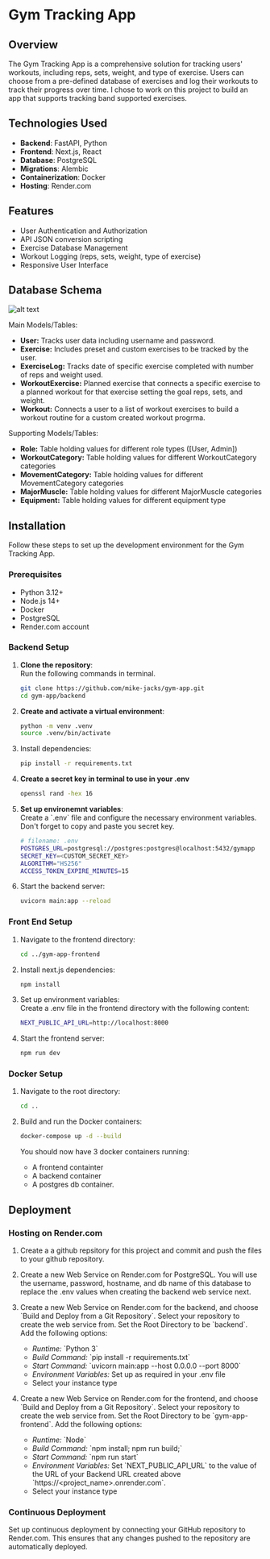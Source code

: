 # Gym Tracking App

## Overview

The Gym Tracking App is a comprehensive solution for tracking users' workouts, including reps, sets, weight, and type of exercise. Users can choose from a pre-defined database of exercises and log their workouts to track their progress over time. I chose to work on this project to build an app that supports tracking band supported exercises.

## Technologies Used

- **Backend**: FastAPI, Python
- **Frontend**: Next.js, React
- **Database**: PostgreSQL
- **Migrations**: Alembic
- **Containerization**: Docker
- **Hosting**: Render.com

## Features

- User Authentication and Authorization
- API JSON conversion scripting
- Exercise Database Management
- Workout Logging (reps, sets, weight, type of exercise)
- Responsive User Interface

## Database Schema

![alt text](<docs/images/Screenshot 2024-05-15 at 8.14.45 PM.png>)

Main Models/Tables:

- **User:** Tracks user data including username and password.
- **Exercise:** Includes preset and custom exercises to be tracked by the user.
- **ExerciseLog:** Tracks date of specific exercise completed with number of reps and weight used.
- **WorkoutExercise:** Planned exercise that connects a specific exercise to a planned workout for that exercise setting the goal reps, sets, and weight.
- **Workout:** Connects a user to a list of workout exercises to build a workout routine for a custom created workout progrma.

Supporting Models/Tables:

- **Role:** Table holding values for different role types ([User, Admin])
- **WorkoutCategory:** Table holding values for different WorkoutCategory categories
- **MovementCategory:** Table holding values for different MovementCategory categories
- **MajorMuscle:** Table holding values for different MajorMuscle categories
- **Equipment:** Table holding values for different equipment type

## Installation

Follow these steps to set up the development environment for the Gym Tracking App.

### Prerequisites

- Python 3.12+
- Node.js 14+
- Docker
- PostgreSQL
- Render.com account

### Backend Setup

1. **Clone the repository**:  
   Run the following commands in terminal.
   ```sh
   git clone https://github.com/mike-jacks/gym-app.git
   cd gym-app/backend
   ```
2. **Create and activate a virtual environment**:
   ```sh
   python -m venv .venv
   source .venv/bin/activate
   ```
3. Install dependencies:

   ```sh
   pip install -r requirements.txt
   ```

4. **Create a secret key in terminal to use in your .env**

   ```sh
   openssl rand -hex 16
   ```

5. **Set up environemnt variables**:  
   Create a \`.env\` file and configure the necessary environment variables. Don't forget to copy and paste you secret key.

   ```sh
   # filename: .env
   POSTGRES_URL=postgresql://postgres:postgres@localhost:5432/gymapp
   SECRET_KEY=<CUSTOM_SECRET_KEY>
   ALGORITHM="HS256"
   ACCESS_TOKEN_EXPIRE_MINUTES=15
   ```

6. Start the backend server:
   ```sh
   uvicorn main:app --reload
   ```

### Front End Setup

1. Navigate to the frontend directory:

   ```sh
   cd ../gym-app-frontend
   ```

2. Install next.js dependencies:
   ```sh
   npm install
   ```
3. Set up environment variables:  
   Create a .env file in the frontend directory with the following content:
   ```sh
   NEXT_PUBLIC_API_URL=http://localhost:8000
   ```
4. Start the frontend server:
   ```sh
   npm run dev
   ```

### Docker Setup

1. Navigate to the root directory:

   ```sh
   cd ..
   ```

2. Build and run the Docker containers:
   ```sh
   docker-compose up -d --build
   ```
   You should now have 3 docker containers running:
   - A frontend containter
   - A backend container
   - A postgres db container.

## Deployment

### Hosting on Render.com

1. Create a a github repsitory for this project and commit and push the files to your github repository.
2. Create a new Web Service on Render.com for PostgreSQL. You will use the username, password, hostname, and db name of this database to replace the .env values when creating the backend web service next.
3. Create a new Web Service on Render.com for the backend, and choose \`Build and Deploy from a Git Repository\`. Select your repository to create the web service from. Set the Root Directory to be \`backend\`. Add the following options:

   - _Runtime:_ \`Python 3\`
   - _Build Command:_ \`pip install -r requirements.txt\`
   - _Start Command:_ \`uvicorn main:app --host 0.0.0.0 --port 8000\`
   - _Environment Variables:_ Set up as required in your .env file
   - Select your instance type

4. Create a new Web Service on Render.com for the frontend, and choose \`Build and Deploy from a Git Repository\`. Select your repository to create the web service from. Set the Root Directory to be \`gym-app-frontend\`. Add the following options:
   - _Runtime:_ \`Node\`
   - _Build Command:_ \`npm install; npm run build;\`
   - _Start Command:_ \`npm run start\`
   - _Environment Variables:_ Set \`NEXT_PUBLIC_API_URL\` to the value of the URL of your Backend URL created above \`https://<project_name>.onrender.com\`.
   - Select your instance type

### Continuous Deployment

Set up continuous deployment by connecting your GitHub repository to Render.com. This ensures that any changes pushed to the repository are automatically deployed.
